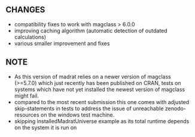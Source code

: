 ## CHANGES
* compatibility fixes to work with magclass > 6.0.0
* improving caching algorithm (automatic detection of outdated calculations)
* various smaller improvement and fixes

## NOTE
* As this version of madrat relies on a newer version of magclass (>=5.7.0) which just recently has been published on CRAN, tests on systems which have not yet installed the newest version of magclass might fail. 
* compared to the most recent submission this one comes with adjusted skip-statements in tests to address the issue of unreachable zenodo-resources on the windows test machine.
* skipping installedMadratUniverse example as its total runtime depends on the system it is run on
